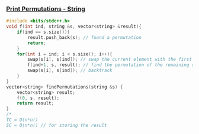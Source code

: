 ### [Print Permutations - String](https://www.codingninjas.com/codestudio/problems/day-13-print-permutations-string_8230703?challengeSlug=striver-sde-challenge)

```cpp
#include <bits/stdc++.h> 
void f(int ind, string &s, vector<string> &result){
    if(ind == s.size()){
        result.push_back(s); // found a permutation
        return;
    }
    for(int i = ind; i < s.size(); i++){
        swap(s[i], s[ind]); // swap the current element with the first element
        f(ind+1, s, result); // find the permutation of the remaining string
        swap(s[i], s[ind]); // backtrack
    }
}
vector<string> findPermutations(string &s) {
    vector<string> result;
    f(0, s, result);
    return result;
}
/*
TC = O(n*n!)
SC = O(n*n!) // for storing the result
```